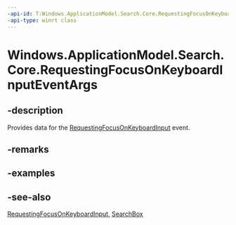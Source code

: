 ```yaml
---
-api-id: T:Windows.ApplicationModel.Search.Core.RequestingFocusOnKeyboardInputEventArgs
-api-type: winrt class
---
```


<!-- Class syntax.
public class RequestingFocusOnKeyboardInputEventArgs : Windows.ApplicationModel.Search.Core.IRequestingFocusOnKeyboardInputEventArgs
-->

# Windows.ApplicationModel.Search.Core.RequestingFocusOnKeyboardInputEventArgs

## -description
Provides data for the [RequestingFocusOnKeyboardInput](searchsuggestionmanager_requestingfocusonkeyboardinput.md) event.

## -remarks

## -examples

## -see-also
[RequestingFocusOnKeyboardInput](searchsuggestionmanager_requestingfocusonkeyboardinput.md), [SearchBox](../windows.ui.xaml.controls/searchbox.md)